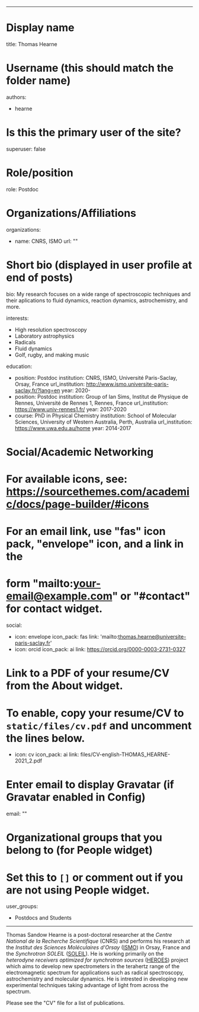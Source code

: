 
---
# Display name
title: Thomas Hearne

# Username (this should match the folder name)
authors:
- hearne

# Is this the primary user of the site?
superuser: false

# Role/position
role: Postdoc

# Organizations/Affiliations
organizations:
- name: CNRS, ISMO
  url: ""

# Short bio (displayed in user profile at end of posts)
bio: My research focuses on a wide range of spectroscopic techniques and their aplications to fluid dynamics, reaction dynamics, astrochemistry, and more.

interests:
- High resolution spectroscopy
- Laboratory astrophysics
- Radicals
- Fluid dynamics
- Golf, rugby, and making music

education:
  - position: Postdoc 
    institution: CNRS, ISMO, Université Paris-Saclay, Orsay, France
    url_institution: http://www.ismo.universite-paris-saclay.fr/?lang=en
    year: 2020-
  - position: Postdoc 
    institution: Group of Ian Sims, Institut de Physique de Rennes, Université de Rennes 1, Rennes, France
    url_institution: https://www.univ-rennes1.fr/
    year: 2017-2020
  - course: PhD in Physical Chemistry
    institution: School of Molecular Sciences, University of Western Australia, Perth, Australia
    url_institution: https://www.uwa.edu.au/home
    year: 2014-2017

# Social/Academic Networking
# For available icons, see: https://sourcethemes.com/academic/docs/page-builder/#icons
#   For an email link, use "fas" icon pack, "envelope" icon, and a link in the
#   form "mailto:your-email@example.com" or "#contact" for contact widget.
social:
- icon: envelope
  icon_pack: fas
  link: 'mailto:thomas.hearne@universite-paris-saclay.fr'
 - icon: orcid
  icon_pack: ai
  link: https://orcid.org/0000-0003-2731-0327
# Link to a PDF of your resume/CV from the About widget.
# To enable, copy your resume/CV to `static/files/cv.pdf` and uncomment the lines below.
 - icon: cv
   icon_pack: ai
   link: files/CV-english-THOMAS_HEARNE-2021_2.pdf

# Enter email to display Gravatar (if Gravatar enabled in Config)
email: ""

# Organizational groups that you belong to (for People widget)
#   Set this to `[]` or comment out if you are not using People widget.
user_groups:
- Postdocs and Students
---

Thomas Sandow Hearne is a post-doctoral researcher at the *Centre National de la Recherche Scientifique* (CNRS) and performs his research at the *Institut des Sciences Moléculaires d'Orsay* ([ISMO](http://www.ismo.universite-paris-saclay.fr/?lang=en)) in Orsay, France and the *Synchrotron SOLEIL* ([SOLEIL](https://www.synchrotron-soleil.fr/en)). He is working primarily on the *heterodyne receivers optimized for synchrotron sources* ([HEROES](https://anr.fr/Project-ANR-16-CE30-0020)) project which aims to develop new spectrometers in the terahertz range of the electromagnetic spectrum for applications such as radical spectroscopy, astrochemistry and molecular dynamics. He is intrested in developing new experimental techniques taking advantage of light from across the spectrum.


Please see the "CV" file for a list of publications.
